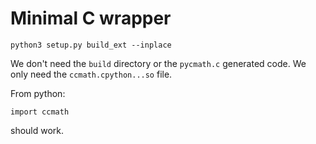 # Minimal C wrapper

```
python3 setup.py build_ext --inplace
```

We don't need the `build` directory or the `pycmath.c` generated code. We only need the `ccmath.cpython...so` file.

From python:

```
import ccmath
```

should work.
